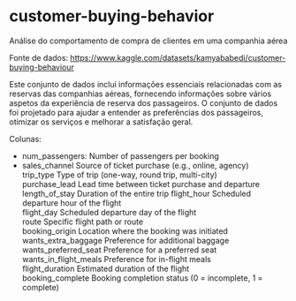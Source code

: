 # customer-buying-behavior
Análise do comportamento de compra de clientes em uma companhia aérea

Fonte de dados: https://www.kaggle.com/datasets/kamyababedi/customer-buying-behaviour 

Este conjunto de dados inclui informações essenciais relacionadas com as reservas das companhias aéreas, fornecendo informações sobre vários aspetos da experiência de reserva dos passageiros.
O conjunto de dados foi projetado para ajudar a entender as preferências dos passageiros, otimizar os serviços e melhorar a satisfação geral.

Colunas:
* num_passengers: Number of passengers per booking	
* sales_channel	Source of ticket purchase (e.g., online, agency)	
trip_type	Type of trip (one-way, round trip, multi-city)	
purchase_lead	Lead time between ticket purchase and departure	
length_of_stay	Duration of the entire trip	
flight_hour	Scheduled departure hour of the flight	
flight_day	Scheduled departure day of the flight	
route	Specific flight path or route	
booking_origin	Location where the booking was initiated	
wants_extra_baggage	Preference for additional baggage	
wants_preferred_seat	Preference for a preferred seat	
wants_in_flight_meals	Preference for in-flight meals	
flight_duration	Estimated duration of the flight	
booking_complete	Booking completion status (0 = incomplete, 1 = complete)	
